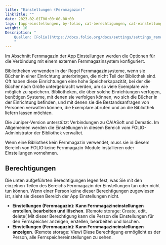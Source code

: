 ```yaml
---
title: "Einstellungen (Fernmagazin)"
linkTitle: ""
date: 2023-02-01T00:00:00-00:00
tags: [app-einstellungen, by-folio, cat-berechtigungen, cat-einstellungen, for-admin]
weight: 10
Description: "
    Quellen: [Folio](https://docs.folio.org/docs/settings/settings_remotestorage/remotestorage/) <!-- & [GBV](https://info.gebev.de/pages/viewpage.action?pageId=851345614) -->
    "
---
```


Im Abschnitt Fernmagazin der App Einstellungen werden die Optionen für die Verbindung mit einem externen Fernmagazinsystem konfiguriert.

Bibliotheken verwenden in der Regel Fernmagazinsysteme, wenn sie Bücher in einer Einrichtung unterbringen, die nicht Teil der Bibliothek sind. Oft haben diese Einrichtungen eine hohe Speicherkapazität, bei der die Bücher nach Größe untergebracht werden, um so viele Exemplare wie möglich zu speichern. Bibliotheken, die über solche Einrichtungen verfügen, benötigen Systeme, mit denen sie verfolgen können, wo sich die Bücher in der Einrichtung befinden, und mit denen sie die Bestandsanfragen von Personen verwalten können, die Exemplare abrufen und an die Bibliothek liefern lassen möchten.

Die Juniper-Version unterstützt Verbindungen zu CAIASoft und Dematic. Im Allgemeinen werden die Einstellungen in diesem Bereich vom FOLIO-Administrator der Bibliothek verwaltet.

Wenn eine Bibliothek kein Fernmagazin verwendet, muss sie in diesem Bereich von FOLIO keine Fernmagazin-Module installieren oder Einstellungen vornehmen.

## Berechtigungen

Die unten aufgeführten Berechtigungen legen fest, was Sie mit den einzelnen Teilen des Bereichs Fernmagazin der Einstellungen tun oder nicht tun können. Wenn einer Person keine dieser Berechtigungen zugewiesen ist, sieht sie diesen Bereich der App Einstellungen nicht.

* **Einstellungen (Fernmagazin): Kann Fernmagazineinstellungen erstellen, bearbeiten und löschen**. (Remote storage: Create, edit, delete(
    Mit dieser Berechtigung kann die Person die Einstellungen für den Fernspeicher anzeigen, erstellen, bearbeiten und löschen.
* **Einstellungen (Fernmagazin): Kann Fernmagazineinstellungen anzeigen**. (Remote storage: View)
    Diese Berechtigung ermöglicht es der Person, alle Fernspeichereinstellungen zu sehen.
